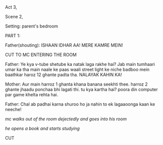 Act 3, 

Scene 2,

Setting: parent's bedroom

PART 1:

Father(shouting): ISHAAN IDHAR AA! MERE KAMRE MEIN!

CUT TO MC ENTERING THE ROOM

Father: Ye kya v-tube shetube ka natak laga rakhe hai? Jab main tumhaari umar ka tha main naale ke paas waali street light ke niche badboo mein baathkar haroz 12 ghante padta tha. NALAYAK KAHIN KA!


Mother: Aur main harroz 1 ghanta khana banana seekhti thee. harroz 2 ghante jhaadu ponchaa bhi lagati thi. tu kya kartha hai? poora din computer par game khelta rehta hai.

Father: Chal ab padhai karna shuroo ho ja nahin to ek lagaaoonga kaan ke neeche!

_mc walks out of the room dejectedly and goes into his room_

_he opens a book and starts studying_

CUT
